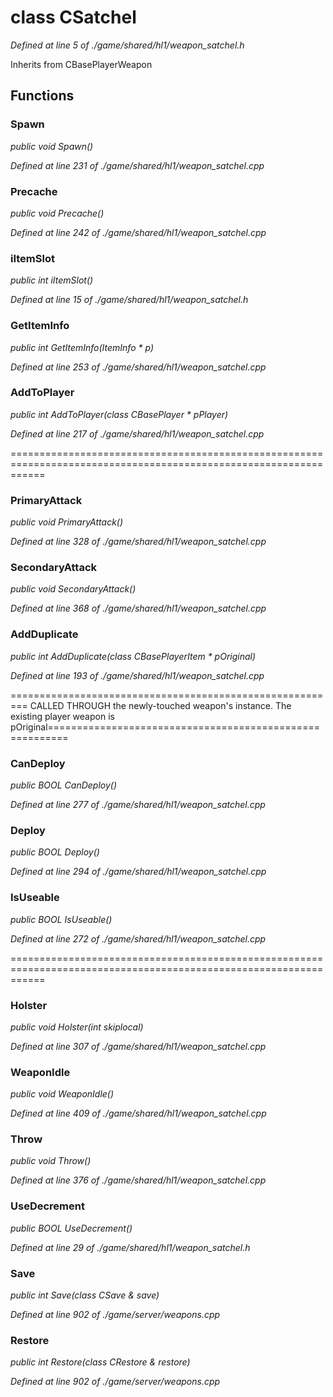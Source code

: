 # class CSatchel

*Defined at line 5 of ./game/shared/hl1/weapon_satchel.h*

Inherits from CBasePlayerWeapon



## Functions

### Spawn

*public void Spawn()*

*Defined at line 231 of ./game/shared/hl1/weapon_satchel.cpp*

### Precache

*public void Precache()*

*Defined at line 242 of ./game/shared/hl1/weapon_satchel.cpp*

### iItemSlot

*public int iItemSlot()*

*Defined at line 15 of ./game/shared/hl1/weapon_satchel.h*

### GetItemInfo

*public int GetItemInfo(ItemInfo * p)*

*Defined at line 253 of ./game/shared/hl1/weapon_satchel.cpp*

### AddToPlayer

*public int AddToPlayer(class CBasePlayer * pPlayer)*

*Defined at line 217 of ./game/shared/hl1/weapon_satchel.cpp*

==================================================================================================================

### PrimaryAttack

*public void PrimaryAttack()*

*Defined at line 328 of ./game/shared/hl1/weapon_satchel.cpp*

### SecondaryAttack

*public void SecondaryAttack()*

*Defined at line 368 of ./game/shared/hl1/weapon_satchel.cpp*

### AddDuplicate

*public int AddDuplicate(class CBasePlayerItem * pOriginal)*

*Defined at line 193 of ./game/shared/hl1/weapon_satchel.cpp*

========================================================= CALLED THROUGH the newly-touched weapon's instance. The existing player weapon is pOriginal=========================================================

### CanDeploy

*public BOOL CanDeploy()*

*Defined at line 277 of ./game/shared/hl1/weapon_satchel.cpp*

### Deploy

*public BOOL Deploy()*

*Defined at line 294 of ./game/shared/hl1/weapon_satchel.cpp*

### IsUseable

*public BOOL IsUseable()*

*Defined at line 272 of ./game/shared/hl1/weapon_satchel.cpp*

==================================================================================================================

### Holster

*public void Holster(int skiplocal)*

*Defined at line 307 of ./game/shared/hl1/weapon_satchel.cpp*

### WeaponIdle

*public void WeaponIdle()*

*Defined at line 409 of ./game/shared/hl1/weapon_satchel.cpp*

### Throw

*public void Throw()*

*Defined at line 376 of ./game/shared/hl1/weapon_satchel.cpp*

### UseDecrement

*public BOOL UseDecrement()*

*Defined at line 29 of ./game/shared/hl1/weapon_satchel.h*

### Save

*public int Save(class CSave & save)*

*Defined at line 902 of ./game/server/weapons.cpp*

### Restore

*public int Restore(class CRestore & restore)*

*Defined at line 902 of ./game/server/weapons.cpp*



